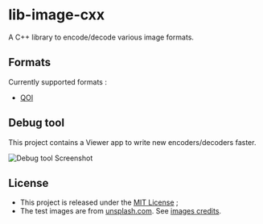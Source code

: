 # lib-image-cxx

A C++ library to encode/decode various image formats.

## Formats

Currently supported formats :

* [QOI](https://qoiformat.org)

## Debug tool

This project contains a Viewer app to write new encoders/decoders faster.

![Debug tool Screenshot](https://user-images.githubusercontent.com/12123721/151841746-2cbddd82-3d77-43df-a158-3e968b363ef3.png)

## License

* This project is released under the [MIT License](./LICENSE.md) ;
* The test images are from [unsplash.com](https://unsplash.com). See [images credits](./tests/test_images/LICENSE.md).
